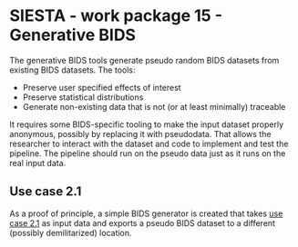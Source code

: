 # SIESTA - work package 15 - Generative BIDS

The generative BIDS tools generate pseudo random BIDS datasets from existing BIDS datasets. The tools:

- Preserve user specified effects of interest
- Preserve statistical distributions
- Generate non-existing data that is not (or at least minimally) traceable

It requires some BIDS-specific tooling to make the input dataset properly anonymous, possibly by replacing it with pseudodata. That allows the researcher to interact with the dataset and code to implement and test the pipeline. The pipeline should run on the pseudo data just as it runs on the real input data.

## Use case 2.1

As a proof of principle, a simple BIDS generator is created that takes [use case 2.1](https://github.com/SIESTA-eu/wp15/blob/main/usecase-2.1/README.md) as input data and exports a pseudo BIDS dataset to a different (possibly demilitarized) location.
